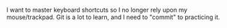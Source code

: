 I want to master keyboard shortcuts so I no longer rely upon my mouse/trackpad.
Git is a lot to learn, and I need to "commit" to practicing it. 
